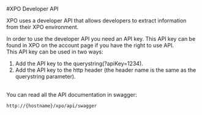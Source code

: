 ﻿#XPO Developer API

XPO uses a developer API that allows developers to extract information from their XPO environment.

In order to use the developer API you need an API key. This API key can be found in XPO on the account page if you have the right to use API.<br />
This API key can be used in two ways:

1.	Add the API key to the querystring(?apiKey=1234).
2.	Add the API key to the http header (the header name is the same as the querystring parameter).

<br />
You can read all the API documentation in swagger: <br />

	http://{hostname}/xpo/api/swagger